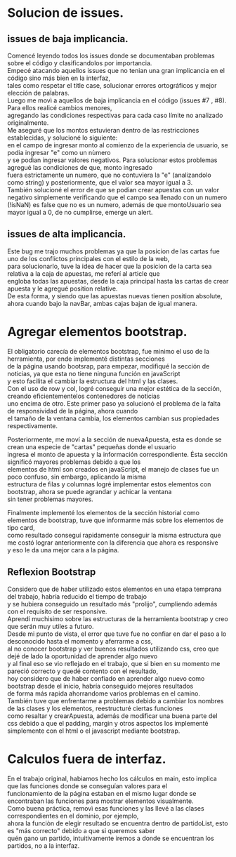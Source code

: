 # Solucion de issues.  
## issues de baja implicancia.  
  
Comencé leyendo todos los issues donde se documentaban problemas sobre el código y clasificandolos por importancia.   
Empecé atacando aquellos issues que no tenian una gran implicancia en el código sino más bien en la interfaz,   
tales como respetar el title case, solucionar errores ortográficos y mejor elección de palabras.   
Luego me movì a aquellos de baja implicancia en el código (issues #7 , #8). Para ellos realicé cambios menores,  
agregando las condiciones respectivas para cada caso límite no analizado originalmente.  
Me aseguré que los montos estuvieran dentro de las restricciones establecidas, y solucioné lo siguiente:  
en el campo de ingresar monto al comienzo de la experiencia de usuario, se podia ingresar "e" como un nùmero   
y se podìan ingresar valores negativos. Para solucionar estos problemas agregué las condiciones de que, monto ingresado  
fuera estrictamente un numero, que no contuviera la "e" (analizandolo como string) y posteriormente, que el valor sea mayor igual a 3.  
También solucioné el error de que se podian crear apuestas con un valor negativo simplemente verificando que el campo sea llenado con un numero  
(!isNaN) es false que no es un numero, además de que montoUsuario sea mayor igual a 0, de no cumplirse, emerge un alert.  
  
## issues de alta implicancia.  
  
Este bug me trajo muchos problemas ya que la posicion de las cartas fue uno de los conflictos principales con el estilo de la web,  
para solucionarlo, tuve la idea de hacer que la posicion de la carta sea relativa a la caja de apuestas, me referí al article que  
engloba todas las apuestas, desde la caja principal hasta las cartas de crear apuesta y le agregué position relative.  
De esta forma, y siendo que las apuestas nuevas tienen position absolute, ahora cuando bajo la navBar, ambas cajas bajan de igual manera.  
  
# Agregar elementos bootstrap.  
  
El obligatorio carecía de elementos bootstrap, fue minimo el uso de la herramienta, por ende implementé distintas secciones   
de la página usando bootsrap, para empezar, modifiqué la sección de noticias, ya que esta no tiene ninguna función en javaScript   
y esto facilita el cambiar la estructura del html y las clases.  
Con el uso de row y col, logré conseguir una mejor estética de la sección, creando eficientementelos contenedores de noticias  
uno encima de otro. Este primer paso ya solucionó el problema de la falta de responsividad de la página, ahora cuando  
el tamaño de la ventana cambia, los elementos cambian sus propiedades respectivamente.  
  
Posteriormente, me moví a la sección de nuevaApuesta, esta es donde se crean una especie de "cartas" pequeñas donde el usuario  
ingresa el monto de apuesta y la información correspondiente. Ésta sección significó mayores problemas debido a que los  
elementos de html son creados en javaScript, el manejo de clases fue un poco confuso, sin embargo, aplicando la misma  
estructura de filas y columnas logré implementar estos elementos con bootstrap, ahora se puede agrandar y achicar la ventana  
sin tener problemas mayores.  
  
Finalmente implementé los elementos de la sección historial como elementos de bootstrap, tuve que informarme más sobre los elementos de tipo card,  
como resultado conseguí rapidamente conseguir la misma estructura que me costó lograr anteriormente con la diferencia que ahora es responsive  
y eso le da una mejor cara a la página.  
  
## Reflexion Bootstrap  
  
Considero que de haber utilizado estos elementos en una etapa temprana del trabajo, habría reducido el tiempo de trabajo  
y se hubiera conseguido un resultado más "prolijo", cumpliendo además con el requisito de ser responsive.  
Aprendí muchisimo sobre las estructuras de la herramienta bootstrap y creo que serán muy utiles a futuro.  
Desde mi punto de vista, el error que tuve fue no confiar en dar el paso a lo desconocido hasta el momento y aferrarme a css,  
al no conocer bootstrap y ver buenos resultados utilizando css, creo que dejé de lado la oportunidad de aprender algo nuevo   
y al final eso se vio reflejado en el trabajo, que si bien en su momento me pareció correcto y quedé contento con el resultado,   
hoy considero que de haber confiado en aprender algo nuevo como bootstrap desde el inicio, habría conseguido mejores resultados   
de forma más rapida ahorrandome varios problemas en el camino.  
También tuve que enfrentarme a problemas debido a cambiar los nombres de las clases y los elementos, reestructuré ciertas funciones  
como resaltar y crearApuesta, además de modificar una buena parte del css debido a que el padding, margin y otros aspectos los implementé   
simplemente con el html o el javascript mediante bootstrap.  
  
# Calculos fuera de interfaz.  
  
En el trabajo original, habiamos hecho los cálculos en main, esto implica que las funciones donde se conseguían valores para el  
funcionamiento de la página estaban en el mismo lugar donde se encontraban las funciones para mostrar elementos visualmente.  
Como buena práctica, removì esas funciones y las llevé a las clases correspondientes en el dominio, por ejemplo,  
ahora la funciòn de elegir resultado se encuentra dentro de partidoList, esto es "más correcto" debido a que si queremos saber  
quén gano un partido, intuitivamente iremos a donde se encuentran los partidos, no a la interfaz.  

